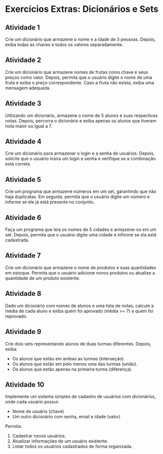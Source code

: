 # Exercícios Extras: Dicionários e Sets

## Atividade 1
Crie um dicionário que armazene o nome e a idade de 3 pessoas. Depois, exiba todas as chaves e todos os valores separadamente.

## Atividade 2
Crie um dicionário que armazene nomes de frutas como chave e seus preços como valor. Depois, permita que o usuário digite o nome de uma fruta e exiba o preço correspondente. Caso a fruta não exista, exiba uma mensagem adequada.

## Atividade 3
Utilizando um dicionário, armazene o nome de 5 alunos e suas respectivas notas. Depois, percorra o dicionário e exiba apenas os alunos que tiveram nota maior ou igual a 7.

## Atividade 4
Crie um dicionário para armazenar o login e a senha de usuários. Depois, solicite que o usuário insira um login e senha e verifique se a combinação está correta.

## Atividade 5
Crie um programa que armazene números em um set, garantindo que não haja duplicatas. Em seguida, permita que o usuário digite um número e informe se ele já está presente no conjunto.

## Atividade 6
Faça um programa que leia os nomes de 5 cidades e armazene-os em um set. Depois, permita que o usuário digite uma cidade e informe se ela está cadastrada.

## Atividade 7
Crie um dicionário que armazene o nome de produtos e suas quantidades em estoque. Permita que o usuário adicione novos produtos ou atualize a quantidade de um produto existente.

## Atividade 8
Dado um dicionário com nomes de alunos e uma lista de notas, calcule a média de cada aluno e exiba quem foi aprovado (média >= 7) e quem foi reprovado.

## Atividade 9
Crie dois sets representando alunos de duas turmas diferentes. Depois, exiba:
- Os alunos que estão em ambas as turmas (interseção).
- Os alunos que estão em pelo menos uma das turmas (união).
- Os alunos que estão apenas na primeira turma (diferença).

## Atividade 10
Implemente um sistema simples de cadastro de usuários com dicionários, onde cada usuário possui:
- Nome de usuário (chave)
- Um outro dicionário com senha, email e idade (valor)

Permita:
1. Cadastrar novos usuários.
2. Atualizar informações de um usuário existente.
3. Listar todos os usuários cadastrados de forma organizada.
